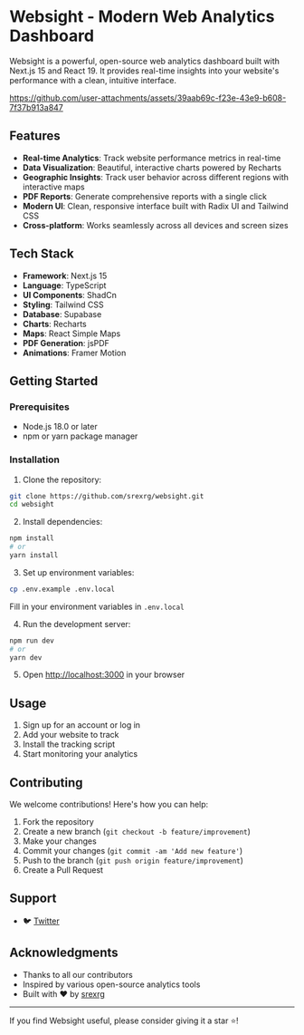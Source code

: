 # Websight - Modern Web Analytics Dashboard

Websight is a powerful, open-source web analytics dashboard built with Next.js 15 and React 19. It provides real-time insights into your website's performance with a clean, intuitive interface.





https://github.com/user-attachments/assets/39aab69c-f23e-43e9-b608-7f37b913a847




## Features

- **Real-time Analytics**: Track website performance metrics in real-time
- **Data Visualization**: Beautiful, interactive charts powered by Recharts
- **Geographic Insights**: Track user behavior across different regions with interactive maps
- **PDF Reports**: Generate comprehensive reports with a single click
- **Modern UI**: Clean, responsive interface built with Radix UI and Tailwind CSS
- **Cross-platform**: Works seamlessly across all devices and screen sizes

## Tech Stack

- **Framework**: Next.js 15
- **Language**: TypeScript
- **UI Components**: ShadCn
- **Styling**: Tailwind CSS
- **Database**: Supabase
- **Charts**: Recharts
- **Maps**: React Simple Maps
- **PDF Generation**: jsPDF
- **Animations**: Framer Motion

## Getting Started

### Prerequisites

- Node.js 18.0 or later
- npm or yarn package manager

### Installation

1. Clone the repository:
```bash
git clone https://github.com/srexrg/websight.git
cd websight
```

2. Install dependencies:
```bash
npm install
# or
yarn install
```

3. Set up environment variables:
```bash
cp .env.example .env.local
```
Fill in your environment variables in `.env.local`

4. Run the development server:
```bash
npm run dev
# or
yarn dev
```

5. Open [http://localhost:3000](http://localhost:3000) in your browser

## Usage

1. Sign up for an account or log in
2. Add your website to track
3. Install the tracking script
4. Start monitoring your analytics

## Contributing

We welcome contributions! Here's how you can help:

1. Fork the repository
2. Create a new branch (`git checkout -b feature/improvement`)
3. Make your changes
4. Commit your changes (`git commit -am 'Add new feature'`)
5. Push to the branch (`git push origin feature/improvement`)
6. Create a Pull Request




## Support

- 🐦 [Twitter](https://twitter.com/srexrg)

## Acknowledgments

- Thanks to all our contributors
- Inspired by various open-source analytics tools
- Built with ❤️ by [srexrg](https://srexrg.me)

---

If you find Websight useful, please consider giving it a star ⭐️!
